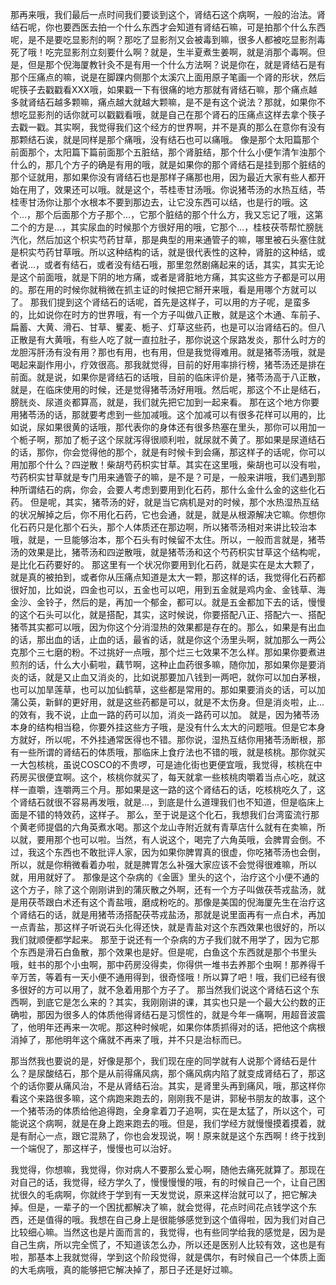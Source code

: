 那再来哦，我们最后一点时间我们要谈到这个，肾结石这个病啊，一般的治法。肾结石呢，你也要西医去拍一个什么东西才会知道有肾结石嘛，可是拍那个什么东西呢，是不是要吃显影剂的啊？那吃了显影剂又会被毒到嘛，很多人都被吃显影剂毒死了哦！吃完显影剂立刻要什么啊？就是，生半夏煮生姜啊，就是消那个毒啊。但是，但是那个倪海厦教针灸不是有用一个什么方法啊？说是你在，就是肾结石是有那个压痛点的嘛，说是在脚踝内侧那个太溪穴上面用原子笔画一个肾的形状，然后呢筷子去戳戳看XXX哦，如果戳一下有很痛的地方那就有肾结石嘛，那个痛点越多就肾结石越多颗嘛，痛点越大就越大颗嘛，是不是有这个说法？那就，如果你不想吃显影剂的话你就可以戳戳看哦，就是自己在那个肾石的压痛点这样去拿个筷子去戳一戳。其实啊，我觉得我们这个经方的世界啊，并不是真的那么在意你有没有那颗结石诶，就是同样是那个痛哦，没有结石也可以痛哦。
像是那个太阳篇那个前面那个，太阳篇下篇前面那个五脏结，那个肾脏结，那个什么小便乍清乍浊那个什么的，那几个方子的确是有用的哦，就是如果你的那个肾结石是挂到那个脏结的那个证就用，那如果你没有肾结石也是那样子痛那也用，因为最近大家有些人都开始在用了，效果还可以哦。就是这个，苓桂枣甘汤哦。你说猪苓汤的水热互结，苓桂枣甘汤你让那个水根本不要到那边去，让它没东西可以结，也是行的哦。这个…，那个后面那个方子那个…，它那个脏结的那个什么方，我又忘记了哦，这第二个的方是…，其实尿血的时候那个方很好用的哦，它那个…，桂枝茯苓帮忙膀胱汽化，然后加这个枳实芍药甘草，那是典型的用来通管子的嘛，哪里被石头塞住就是枳实芍药甘草哦。所以这种结构的话，就是很代表性的这种，肾脏的这种结，或者说…，或者有结石，或者没有结石哦，那里忽然剧痛起来的话，其实，其实无论是这个前面哦，就是下阴的地方痛，或者是肾脏地方痛，其实这些方子都是可以用的。那在用的时候你就稍微在抓主证的时候把它掰开来哦，看是用哪个方就可以了。
那我们提到这个肾结石的话呢，首先是这样子，可以用的方子呢，是蛮多的，比如说你在时方的世界哦，有一个方子叫做八正散，就是这个木通、车前子、扁蓄、大黄、滑石、甘草、矍麦、栀子、灯草这些药，也是可以治肾结石的。但八正散是有大黄哦，有些人吃了就一直拉肚子，那你说这个尿路发炎，那什么时方的龙胆泻肝汤有没有用？那也有用，也有用，但是我觉得难用。就是猪苓汤哦，就是喝起来副作用小，疗效很高。那我就觉得，目前的好用率排行榜，猪苓汤还是排在前面。就是说，如果你是肾结石的话哦，目前的临床评价是，猪苓汤高于八正散，就是，在临床使用的时候，还是觉得猪苓汤好用哦。然后呢，那这个不止是结石，膀胱炎、尿道炎都算高，就是，我们就先把它加到一起来看。
那在这个地方你要用猪苓汤的话，那就要考虑到一些加减哦。这个加减可以有很多花样可以用的，比如说，尿如果很黄的话哦，那代表你的身体还有很多热塞在里头，那你可以用加一个栀子啊，那加了栀子这个尿就泻得很顺利啦，就尿就不黄了。那如果是尿道结石的话，那你，你会觉得他的那个，就是有时候卡到会痛，那这样子的话呢，你可以用加那个什么？四逆散！柴胡芍药枳实甘草。其实在这里哦，柴胡也可以没有啦，芍药枳实甘草就是专门用来通管子的嘛，是不是？可是，一般来讲哦，我们遇到那种所谓结石的病，你会，会要人考虑到要用到化石药，那什么金什么金的这些化石药。
但是呢，其实，猪苓汤的好，就是当它病机是对的时候，那个水热湿热互结的状况解掉之后，你不用化石药，它也会通，就是，就是从根源解决它嘛。你想你化石药只是化那个石头，那个人体质还在那边啊，所以猪苓汤相对来讲比较治本哦，就是，一旦能够治本，那个石头有时候留不太住。所以，一般而言就是，猪苓汤的效果是比，猪苓汤和四逆散哦，就是猪苓汤和这个芍药枳实甘草这个结构呢，是比化石药要好的。
那这里有一个状况你要用到化石药，就是实在是太大颗了，就是真的被拍到，或者你从压痛点知道是太大一颗，那这样的话，我觉得化石药都很好加，比如说，四金也可以，五金也可以吧，用到五金就是鸡内金、金钱草、海金沙、金铃子，然后的是，再加一个郁金，都可以。就是五金都加下去的话，慢慢的这个石头可以化，就是搭配，其实，这时候说，你要搭配八正、搭配六一、搭配猪苓其实都可以哦，因为你这个分消湿热的效果都是存在的。那么，如果是有出血的话，那出血的话，止血的话，最省的话，就是你这个汤里头啊，就加那么一两公克那个三七磨的粉。不过挑好一点哦，那个烂三七效果不怎么样。那如果你要煮进煎剂的话，什么大小蓟啦，藕节啊，这种止血药很多嘛，随你加，那如果你是要消炎的话，就是又止血又消炎的，比如说那要加八钱到一两吧，就你可以加白茅根，也可以加旱莲草，也可以加仙鹤草，这些都是常用的。那如果要消炎的话，可以加蒲公英，新鲜的更好用，就是这些药都是可以，就是不太伤身。但是消炎啦，止…的效有，我不说，止血一路的药可以加，消炎一路药可以加。
就是，因为猪苓汤本身的结构相当稳，你要外挂这些方子哦，是没有什么太大的问题哦。但是它本身方就好，所以呢，不外挂通常医得也不错。那你说，湿热互结你用猪苓汤断根，那有一些所谓的肾结石的体质哦，那临床上食疗法也不错的哦，就是核桃。那你就买一大包核桃，虽说COSCO的不贵啰，可是迪化街也更便宜哦，我觉得，核桃在中药房买很便宜啊。这个，核桃你就买了，每天就拿一些核桃肉嚼着当点心吃，就这样一直嚼，连嚼两三个月。那如果是这一路的这个肾结石的话，吃核桃吃久了，这个肾结石就很不容易再发哦，就是…，到底是什么道理我们也不知道，但是临床上面是不错的特效药，这样子。
那么，至于说是这个化石，我想我们台湾蛮流行那个黄老师提倡的六角英煮水喝。那这个龙山寺附近就有青草店什么就有在卖嘛，所以就，要用那个也可以啦。当然，有人说这个，喝完了六角英哦，会脾胃会倒。不过，我这个东西也不敢批评人家，因为如果你脾胃真的很虚，你吃猪苓汤也会倒，所以，就是你稍微看着办啦，就是脾胃怎么补强大家应该不会觉得很难嘛，所以就，用用就好了。
那像是这个杂病的《金匮》里头的这个，治疗这个小便不通的这个方子，除了这个刚刚讲到的蒲灰散之外啊，还有一个方子叫做茯苓戎盐汤，就是用茯苓跟白术还有这个青盐哦，磨成粉吃的。那像是美国的倪海厦先生在治疗这个肾结石的话，就是用猪苓汤搭配茯苓戎盐汤，那就是说里面再有一点白术，再加一点青盐，那这样子听说石头化得还快，就是青盐对这个东西效果也很好的，所以我们就顺便都学起来。
那至于说还有一个杂病的方子我们就不用学了，因为它那个东西是滑石白鱼散，那个效果也是好。但是呢，白鱼这个东西就是那个书里头哦，蛀书的那个小虫啊，那中药房没得卖，你得供一堆书去养那个虫啊！那养得千辛万苦，等着有一天小便不通用得到，很奇怪哦！所以算了吧！哦，我们已经有很多很好的方可以用了，就不急着用那个方子了。
那当然我们说这个肾结石这个东西啊，到底它是怎么来的？其实，我刚刚讲的课，其实也只是一个最大公约数的正确啦，那因为很多人的体质他得肾结石是习惯性的，就是今年一痛啊，用超音波震了，他明年还再来一次呢。那这种时候呢，如果你体质抓得对的话，把他这个病根消掉了，那他明年这个痛就不再来了哦，并不只是治标而已。

那当然我也要说的是，好像是那个，我们现在座的同学就有人说那个肾结石是什么？是尿酸结石，那个是从前得痛风病，那个痛风病内陷了就变成肾结石了，那这个的话你要从痛风治，不是从肾结石治。其实，是肾里头再到痛风，哦，那这样你看这个来路很多嘛，这个病跑来跑去的，刚刚我不是讲，郭秘书朋友的故事，这个一个猪苓汤的体质给他追得跑，全身拿着刀子追啊，实在是太猛了，所以这个，可能说这个病啊，就是在身上跑来跑去的哦。但是，我们学经方就慢慢摸着摸着，就是有耐心一点，跟它混熟了，你也会发现说，啊！原来就是这个东西啊！终于找到一个端倪了，那这样子，慢慢也可以治好。

我觉得，你想嘛，我觉得，你对病人不要那么爱心啊，随他去痛死就算了。那现在对自己的话，我觉得，经方学久了，慢慢慢慢的哦，有的时候自己一个，让自己困扰很久的毛病啊，你就终于学到有一天发觉说，原来这样治就可以了，把它解决掉。但是，一辈子的一个困扰都解决了嘛，就会觉得，花点时间花点钱学这个东西，还是值得的哦。我想在自己身上是很能够感觉到这个值得啦，因为我们对自己比较细心嘛。当然这也是片面而言的，我觉得，也有些同学给我的感觉是，因为是自己生病，所以完全慌了，不知道该怎么办，所以还是医别人比较有效，这也是有啦，那基本上我就觉得，学到这个阶段觉得，就是偶尔，有时候自己一个体质上面的大毛病哦，真的能够把它解决掉了，那日子还是好过嘛。
